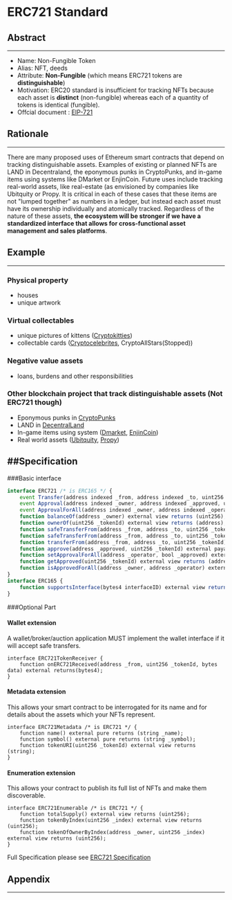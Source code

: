 # ERC721 Standard
 
## Abstract
---

* Name: Non-Fungible Token
* Alias: NFT, deeds
* Attribute: **Non-Fungible** (which means ERC721 tokens are **distinguishable**)
* Motivation: ERC20 standard is insufficient for tracking NFTs because each asset is **distinct** (non-fungible) whereas each of a quantity of tokens is identical (fungible).
*  Offcial document : [EIP-721](https://github.com/ethereum/EIPs/blob/master/EIPS/eip-721.md)

## Rationale
---
 There are many proposed uses of Ethereum smart contracts that depend on tracking distinguishable assets. Examples of existing or planned NFTs are LAND in Decentraland, the eponymous punks in CryptoPunks, and in-game items using systems like DMarket or EnjinCoin. Future uses include tracking real-world assets, like real-estate (as envisioned by companies like Ubitquity or Propy. It is critical in each of these cases that these items are not "lumped together" as numbers in a ledger, but instead each asset must have its ownership individually and atomically tracked. Regardless of the nature of these assets, **the ecosystem will be stronger if we have a standardized interface that allows for cross-functional asset management and sales platforms**.

## Example
---
### Physical property
* houses
* unique artwork

### Virtual collectables
* unique pictures of kittens ([Cryptokitties](cryptokitties.io))
* collectable cards ([Cryptocelebrites](cryptocelebrities.co), CryptoAllStars(Stopped))

### Negative value assets
* loans, burdens and other responsibilities

### Other blockchain project that track distinguishable assets (Not ERC721 though)
* Eponymous punks in [CryptoPunks](https://www.larvalabs.com/cryptopunks)
*  LAND in [DecentralLand](https://decentraland.org/)
*  In-game items using system ([Dmarket](https://www.dmarket.io/), [EnjinCoin](https://enjincoin.io/))
*  Real world assets ([Ubitquity](https://www.ubitquity.io/web/index.html), [Propy]((https://propy.com/)))

##Specification
---
###Basic interface

```js
interface ERC721 /* is ERC165 */ {
    event Transfer(address indexed _from, address indexed _to, uint256 _tokenId);
    event Approval(address indexed _owner, address indexed _approved, uint256 _tokenId);
    event ApprovalForAll(address indexed _owner, address indexed _operator, bool _approved);
    function balanceOf(address _owner) external view returns (uint256);
    function ownerOf(uint256 _tokenId) external view returns (address);
    function safeTransferFrom(address _from, address _to, uint256 _tokenId, bytes data) external payable;
    function safeTransferFrom(address _from, address _to, uint256 _tokenId) external payable;
    function transferFrom(address _from, address _to, uint256 _tokenId) external payable;
    function approve(address _approved, uint256 _tokenId) external payable;
    function setApprovalForAll(address _operator, bool _approved) external;
    function getApproved(uint256 _tokenId) external view returns (address);
    function isApprovedForAll(address _owner, address _operator) external view returns (bool);
}
interface ERC165 {
    function supportsInterface(bytes4 interfaceID) external view returns (bool);
}
```
###Optional Part
#### Wallet extension
A wallet/broker/auction application MUST implement the wallet interface if it will accept safe transfers.
```
interface ERC721TokenReceiver {
	function onERC721Received(address _from, uint256 _tokenId, bytes data) external returns(bytes4);
}
```
#### Metadata extension
This allows your smart contract to be interrogated for its name and for details about the assets which your NFTs represent.
```
interface ERC721Metadata /* is ERC721 */ {
    function name() external pure returns (string _name);
    function symbol() external pure returns (string _symbol);
    function tokenURI(uint256 _tokenId) external view returns (string);
}
``` 

#### Enumeration extension
This allows your contract to publish its full list of NFTs and make them discoverable.
```
interface ERC721Enumerable /* is ERC721 */ {
    function totalSupply() external view returns (uint256);
    function tokenByIndex(uint256 _index) external view returns (uint256);
    function tokenOfOwnerByIndex(address _owner, uint256 _index) external view returns (uint256);
}
```
Full Specification please see [ERC721 Specification](https://github.com/ethereum/EIPs/blob/master/EIPS/eip-721.md#specification)

## Appendix
---

